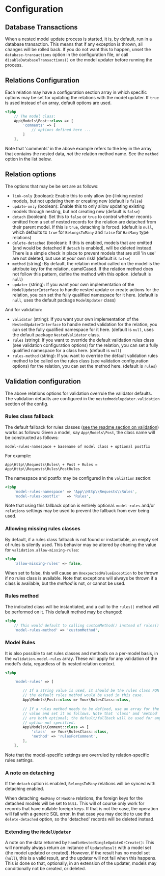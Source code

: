 # Configuration

## Database Transactions

When a nested model update process is started, it is, by default, run in a database transaction.
This means that if any exception is thrown, all changes will be rolled back. If you do not want
this to happen, unset the `database-transactions` option in the configuration file, or call
`disableDatabaseTransactions()` on the model updater before running the process.


## Relations Configuration

Each relation may have a configuration section array in which specific options may be set for updating the relations with the model updater.
If `true` is used instead of an array, default options are used.

```php
<?php
    // The model class:
    App\Models\Post::class => [
        'comments' => [
            // options defined here ...
        ]
    ],
```

Note that 'comments' in the above example refers to the key in the array that contains the nested data, *not* the relation method name. See the `method` option in the list below.

## Relation options

The options that may be be set are as follows:

- `link-only` (boolean): 
    Enable this to only allow (re-)linking nested models, but not updating them or creating new (default is `false`)
- `update-only` (boolean):
    Enable this to only allow updating existing models through nesting, but not creating new (default is `false`)
- `detach` (boolean):
    Set this to `false` or `true` to control whether records omitted from a set of nested records for the relation
    are detached from their parent model. If this is `true`, detaching is forced. 
    (default is `null`, which defaults to `true` for `BelongsToMany` and `false` for `HasMany` type relations)
- `delete-detached` (boolean):
    If this is enabled, models that are omitted (and would be detached if `detach` is enabled), will be deleted instead.
    There is a simple check in place to prevent models that are still 'in use' are not deleted, but use at your own risk!
    (default is `false`)
- `method` (string):
    By default, the relation method called on the model is the attribute key for the relation, camelCased.
    If the relation method does not follow this pattern, define the method with this option.
    (default is `null`)
- `updater` (string):
    If you want your own implementation of the `ModelUpdaterInterface` to handle nested update or create actions for
    the relation, you can set the fully qualified namespace for it here.
    (default is `null`, uses the default package `ModelUpdater` class)

And for validation:

- `validator` (string):
    If you want your own implementation of the `NestedUpdaterInterface` to handle nested validation for
    the relation, you can set the fully qualified namespace for it here.
    (default is `null`, uses the default package `NestedValidator` class.
- `rules` (string):
    If you want to override the default validation rules class (see validation configuration options) for
    the relation, you can set a fully qualified namespace for a class here.
    (default is `null`)
- `rules-method` (string):
    If you want to override the default validation rules method to be called on the rules class
    (see validation configuration options) for the relation, you can set the method here.
    (default is `rules`)


## Validation configuration

The above relations options for validation overrule the validator defaults. 
The validation defaults are configured in the `nestedmodelupdater.validation` section of the config.


### Rules class fallback

The default fallback for rules classes ([see the readme section on validation](VALIDATON.md)) works as follows:
Given a model, say `App\Models\Post`, the class name will be constructed as follows:

    model-rules-namespace + basename of model class + optional postfix
    
For example:
    
    App\Http\\Requests\Rules\ + Post + Rules = App\Http\\Requests\Rules\PostRules 
 
The namespace and postfix may be configured in the `valiation` section:

```php
<?php
    'model-rules-namespace' => 'App\\Http\\Requests\\Rules',
    'model-rules-postfix'   => 'Rules',
```

Note that using this fallback option is entirely optional. 
`model-rules` and/or `relations` settings may be used to prevent the fallback from ever being used. 


### Allowing missing rules classes

By default, if a rules class fallback is not found or instantiable, an empty set of rules is silently used.
This behavior may be altered by chaning the value for `validation.allow-missing-rules`:

```php
<?php
    'allow-missing-rules' => false,
```

When set to false, this will cause an `UnexpectedValueException` to be thrown if no rules class is available.
Note that exceptions will always be thrown if a class is available, but the *method* is not, or cannot be used.


### Rules method

The indicated class will be instantiated, and a call to the `rules()` method will be performed on it.
This default method may be changed:

```php
<?php
    // This would default to calling customMethod() instead of rules()
    'model-rules-method' => 'customMethod',
``` 
    
### Model Rules

It is also possible to set rules classes and methods on a per-model basis, in the `validation.model-rules` array.
These will apply for any validation of the model's data, regardless of its nested relation context.

```php
<?php

    'model-rules' => [
    
        // If a string value is used, it should be the rules class FQN
        // the default rules method would be used in this case.
        App\Models\Post::class => Your\RulesClass::class,
        
        // If a rules method needs to be defined, use an array for the
        // value and set it as follows. Note that 'class' and 'method'
        // are both optional; the default/fallback will be used for any
        // option not specified.
        App\Models\Comment::class => [
            'class'  => Your\RulesClass::class,
            'method' => 'rulesForComment',
        ],
    ],
```

Note that the model-specific settings are overruled by relation-specific rules settings.


### A note on detaching

If the `detach` option is enabled, `BelongsToMany` relations will be synced with detaching enabled.

When detaching `HasMany` or `HasOne` relations, the foreign keys for the detached models will be set to `NULL`.
This will of course only work for records that have nullable foreign keys. If that is not the case, the operation will fail with a generic SQL error.
In that case you may decide to use the `delete-detached` option, so the 'detached' records will be deleted instead.


### Extending the `ModelUpdater`

A note on the data returned by `handleNestedSingleUpdateOrCreate()`:
This will normally always return an instance of `UpdateResult` with a model set (the model updated or created).
However, if the result has no model set (`null`), this is a valid result, and the updater will not fail when this happens.
This is done so that, optionally, in an extension of the updater, models may conditionally not be created, or deleted. 
